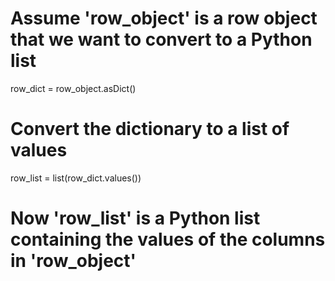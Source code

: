 # Assume 'row_object' is a row object that we want to convert to a Python list
row_dict = row_object.asDict()

# Convert the dictionary to a list of values
row_list = list(row_dict.values())

# Now 'row_list' is a Python list containing the values of the columns in 'row_object'
